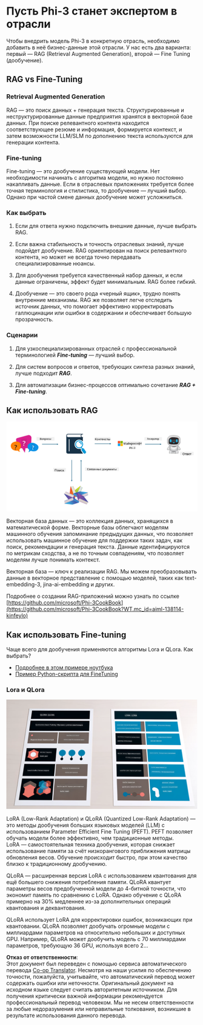 <!--
CO_OP_TRANSLATOR_METADATA:
{
  "original_hash": "743d7e9cb9c4e8ea642d77bee657a7fa",
  "translation_date": "2025-05-07T13:33:38+00:00",
  "source_file": "md/03.FineTuning/LetPhi3gotoIndustriy.md",
  "language_code": "ru"
}
-->
# **Пусть Phi-3 станет экспертом в отрасли**

Чтобы внедрить модель Phi-3 в конкретную отрасль, необходимо добавить в неё бизнес-данные этой отрасли. У нас есть два варианта: первый — RAG (Retrieval Augmented Generation), второй — Fine Tuning (дообучение).

## **RAG vs Fine-Tuning**

### **Retrieval Augmented Generation**

RAG — это поиск данных + генерация текста. Структурированные и неструктурированные данные предприятия хранятся в векторной базе данных. При поиске релевантного контента находится соответствующее резюме и информация, формируется контекст, и затем возможности LLM/SLM по дополнению текста используются для генерации контента.

### **Fine-tuning**

Fine-tuning — это дообучение существующей модели. Нет необходимости начинать с алгоритма модели, но нужно постоянно накапливать данные. Если в отраслевых приложениях требуется более точная терминология и стилистика, то дообучение — лучший выбор. Однако при частой смене данных дообучение может усложниться.

### **Как выбрать**

1. Если для ответа нужно подключить внешние данные, лучше выбрать RAG.

2. Если важна стабильность и точность отраслевых знаний, лучше подойдет дообучение. RAG ориентирован на поиск релевантного контента, но может не всегда точно передавать специализированные нюансы.

3. Для дообучения требуется качественный набор данных, и если данные ограничены, эффект будет минимальным. RAG более гибкий.

4. Дообучение — это своего рода «черный ящик», трудно понять внутренние механизмы. RAG же позволяет легче отследить источник данных, что помогает эффективно корректировать галлюцинации или ошибки в содержании и обеспечивает большую прозрачность.

### **Сценарии**

1. Для узкоспециализированных отраслей с профессиональной терминологией ***Fine-tuning*** — лучший выбор.

2. Для систем вопросов и ответов, требующих синтеза разных знаний, лучше подходит ***RAG***.

3. Для автоматизации бизнес-процессов оптимально сочетание ***RAG + Fine-tuning***.

## **Как использовать RAG**

![rag](../../../../translated_images/rag.2014adc59e6f6007bafac13e800a6cbc3e297fbb9903efe20a93129bd13987e9.ru.png)

Векторная база данных — это коллекция данных, хранящихся в математической форме. Векторные базы облегчают моделям машинного обучения запоминание предыдущих данных, что позволяет использовать машинное обучение для поддержки таких задач, как поиск, рекомендации и генерация текста. Данные идентифицируются по метрикам сходства, а не по точным совпадениям, что позволяет моделям лучше понимать контекст.

Векторная база — ключ к реализации RAG. Мы можем преобразовывать данные в векторное представление с помощью моделей, таких как text-embedding-3, jina-ai-embedding и других.

Подробнее о создании RAG-приложений можно узнать по ссылке [https://github.com/microsoft/Phi-3CookBook](https://github.com/microsoft/Phi-3CookBook?WT.mc_id=aiml-138114-kinfeylo)

## **Как использовать Fine-tuning**

Чаще всего для дообучения применяются алгоритмы Lora и QLora. Как выбрать?
- [Подробнее в этом примере ноутбука](../../../../code/04.Finetuning/Phi_3_Inference_Finetuning.ipynb)
- [Пример Python-скрипта для FineTuning](../../../../code/04.Finetuning/FineTrainingScript.py)

### **Lora и QLora**

![lora](../../../../translated_images/qlora.e6446c988ee04ca08807488bb7d9e2c0ea7ef4af9d000fc6d13032b4ac2de18d.ru.png)

LoRA (Low-Rank Adaptation) и QLoRA (Quantized Low-Rank Adaptation) — это методы дообучения больших языковых моделей (LLM) с использованием Parameter Efficient Fine Tuning (PEFT). PEFT позволяет обучать модели более эффективно, чем традиционные методы.  
LoRA — самостоятельная техника дообучения, которая снижает использование памяти за счёт низкорангового приближения матрицы обновления весов. Обучение происходит быстро, при этом качество близко к традиционному дообучению.

QLoRA — расширенная версия LoRA с использованием квантования для ещё большего снижения потребления памяти. QLoRA квантует параметры весов предобученной модели до 4-битной точности, что экономит память по сравнению с LoRA. Однако обучение с QLoRA примерно на 30% медленнее из-за дополнительных операций квантования и деквантования.

QLoRA использует LoRA для корректировки ошибок, возникающих при квантовании. QLoRA позволяет дообучать огромные модели с миллиардами параметров на относительно небольших и доступных GPU. Например, QLoRA может дообучить модель с 70 миллиардами параметров, требующую 36 GPU, используя всего 2...

**Отказ от ответственности**:  
Этот документ был переведен с помощью сервиса автоматического перевода [Co-op Translator](https://github.com/Azure/co-op-translator). Несмотря на наши усилия по обеспечению точности, пожалуйста, учитывайте, что автоматический перевод может содержать ошибки или неточности. Оригинальный документ на исходном языке следует считать авторитетным источником. Для получения критически важной информации рекомендуется профессиональный перевод человеком. Мы не несем ответственности за любые недоразумения или неправильные толкования, возникшие в результате использования данного перевода.